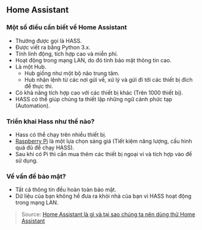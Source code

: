 ## Home Assistant

### Một số điều cần biết về Home Assistant
- Thường được gọi là HASS.
- Được viết ra bằng Python 3.x.
- Tính linh động, tích hợp cao và miễn phí.
- Hoạt động trong mạng LAN, do đó tính bảo mật thông tin cao.
- Là một Hub.
  + Hub giống như một bộ não trung tâm.
  + Hub nhận lệnh từ các nơi gửi về, xử lý và gửi đi tới các thiết bị đích để thực thi.
- Có khả năng tích hợp cao với các thiết bị khác (Trên 1000 thiết bị).
- HASS có thể giúp chúng ta thiết lập những ngữ cảnh phức tạp (Automation).

### Triển khai Hass như thế nào?
- Hass có thể chạy trên nhiều thiết bị.
- [Raspberry Pi](https://github.com/dangtu3008/Note/blob/master/Raspberry-Pi.md) là một lựa chọn sáng giá (Tiết kiệm năng lượng, cấu hình quá đủ để chạy HASS).
- Sau khi có Pi thì cần mua thêm các thiết bị ngoại vi và tích hợp vào để sử dụng.

### Về vấn đề bảo mật?
- Tất cả thông tin đều hoàn toàn bảo mật.
- Dữ liệu của bạn không hề đưa ra khỏi nhà của bạn vì HASS hoạt động trong mạng LAN.



>Source: [Home Assistant là gì và tại sao chúng ta nên dùng thử Home Assistant](http://lbminhautomation.com/home-assistant-la-gi.html)
